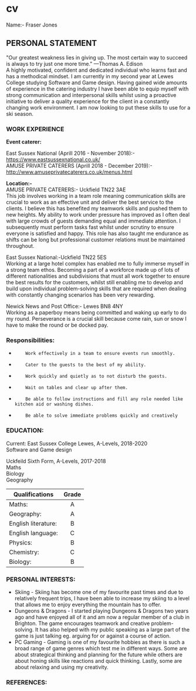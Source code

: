 # cv
Name:- Fraser Jones
  
## PERSONAL STATEMENT
"Our greatest weakness lies in giving up. The most certain way to succeed is always to try just one more time." —Thomas A. Edison <br/>
A highly motivated, confident and dedicated individual who learns fast and has a methodical mindset. I am currently in my second year at Lewes College studying Software and Game design. Having gained wide amounts of experience in the catering industry I have been able to equip myself with strong communication and interpersonal skills whilst using a proactive initiative to deliver a quality experience for the client in a constantly changing work environment. I am now looking to put these skills to use for a ski season.
 
### WORK EXPERIENCE
 


**Event caterer:** 

 East Sussex National (Aprill 2016 - November 2018):- https://www.eastsussexnational.co.uk/  <br/>
 AMUSE PRIVATE CATERERS (Aprill 2018 - December 2019):- http://www.amuseprivatecaterers.co.uk/menus.html <br/>

**Location:-**  
 AMUSE PRIVATE CATERERS:- Uckfield TN22 3AE <br/>
 This job involves working in a team role meaning communication skills are crucial to work as an effective unit and deliver the best service to the clients. I believe this has benefited my teamwork skills and pushed them to new heights. My ability to work under pressure has improved as I often deal with large crowds of guests demanding equal and immediate attention. I subsequently must perform tasks fast whilst under scrutiny to ensure everyone is satisfied and happy. This role has also taught me endurance as shifts can be long but professional customer relations must be maintained throughout. <br/>

 East Sussex National:-Uckfield TN22 5ES <br/>
  Working at a large hotel complex has enabled me to fully immerse myself in a strong team ethos. Becoming a part of a workforce made up of lots of different nationalities and subdivisions that must all work together to ensure the best results for the customers, whilst still enabling me to develop and build upon individual problem-solving skills that are required when dealing with constantly changing scenarios has been very rewarding.  <br/>

Newick News and Post Office:- Lewes BN8 4NY <br/>
 Working as a paperboy means being committed and waking up early to do my round. Perseverance is a crucial skill because come rain, sun or snow I have to make the round or be docked pay. <br/>


### Responsibilities:
 
-         Work effectively in a team to ensure events run smoothly.  
-         Cater to the guests to the best of my ability.  
-         Work quickly and quietly as to not disturb the guests. 
-         Wait on tables and clear up after them. 
-         Be able to follow instructions and fill any role needed like kitchen aid or washing dishes. 
-         Be able to solve immediate problems quickly and creatively 
         
  
 
### EDUCATION:
 
Current: East Sussex College Lewes, A-Levels, 2018-2020 <br/>
Software and Game design <br/>

Uckfeild Sixth Form, A-Levels, 2017-2018  <br/>
Maths <br/>
Biology <br/>
Geography <br/>

| Qualifications     | Grade         |
| ------------------ |:-------------:|
| Maths:             | A             |
| Geography:         | A             |
| English literature:| B             |
| English language:  | C             |
| Physics:           | B             |
| Chemistry:          | C             |
| Biology:           | B             |
 
 
### PERSONAL INTERESTS:
- Skiing - Skiing has become one of my favourite past times and due to relatively frequent trips, I have been able to increase my skiing to a level that allows me to enjoy everything the mountain has to offer.
- Dungeons & Dragons - I started playing Dungeons & Dragons two years ago and have enjoyed all of it and am now a regular member of a club in Brighton. The game encourages teamwork and creative problem-solving. It has also helped with my public speaking as a large part of the game is just talking eg. arguing for or against a course of action.
- PC Gaming - Gaming is one of my favourite hobbies as there is such a broad range of game genres which test me in different ways. Some are about strategical thinking and planning for the future while others are about honing skills like reactions and quick thinking. Lastly, some are about relaxing and using my creativity.
 
### REFERENCES:
